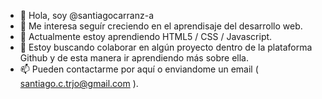 - 👋 Hola, soy @santiagocarranz-a 
- 👀 Me interesa seguír creciendo en el aprendisaje del desarrollo web.
- 🌱 Actualmente estoy aprendiendo HTML5 / CSS / Javascript.
- 💞️ Estoy buscando colaborar en algún proyecto dentro de la plataforma Github y de esta manera ir aprendiendo más sobre ella.
- 📫 Pueden contactarme por aquí o enviandome un email ( santiago.c.trjo@gmail.com ).

<!---
santiagocarranz-a/santiagocarranz-a is a ✨ special ✨ repository because its `README.md` (this file) appears on your GitHub profile.
You can click the Preview link to take a look at your changes.
--->
